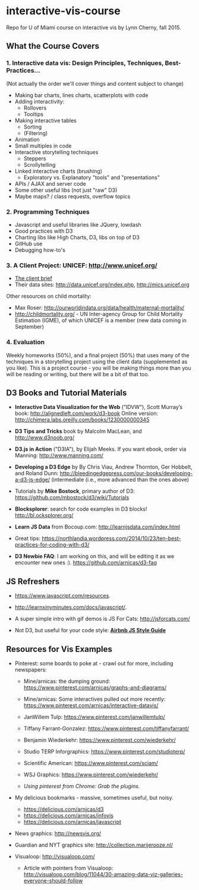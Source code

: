# interactive-vis-course

Repo for U of Miami course on interactive vis by Lynn Cherny, fall 2015.


## What the Course Covers

### 1. Interactive data vis: Design Principles, Techniques, Best-Practices...

(Not actually the order we'll cover things and content subject to change)

* Making bar charts, lines charts, scatterplots with code
* Adding interactivity:
    * Rollovers
    * Tooltips
* Making interactive tables
    * Sorting
    * (Filtering)
* Animation
* Small multiples in code
* Interactive storytelling techniques
    * Steppers
    * Scrollytelling
* Linked interactive charts (brushing)
    * Exploratory vs. Explanatory "tools" and "presentations"
* APIs / AJAX and server code
* Some other useful libs (not just "raw" D3)
* Maybe maps? / class requests, overflow topics


### 2. Programming Techniques

* Javascript and useful libraries like JQuery, lowdash
* Good practices with D3
* Charting libs like High Charts, D3, libs on top of D3
* GitHub use
* Debugging how-to's


### 3. A Client Project: UNICEF: http://www.unicef.org/

* [The client brief](../APromiseRenewed_Brief_March2015.pdf)
* Their data sites: http://data.unicef.org/index.php, http://mics.unicef.org

Other resources on child mortality:

* Max Roser: http://ourworldindata.org/data/health/maternal-mortality/
* http://childmortality.org/ - UN Inter-agency Group for Child Mortality Estimation (IGME), of which UNICEF is a member (new data coming in September)

### 4. Evaluation

Weekly homeworks (50%), and a final project (50%) that uses many of the techniques in a storytelling project using the client data (supplemented as you like).  This is a project course - you will be making things more than you will be reading or writing, but there will be a bit of that too.


## D3 Books and Tutorial Materials

* **Interactive Data Visualization for the Web** ("IDVW"), Scott Murray’s book: http://alignedleft.com/work/d3-book
Online version: http://chimera.labs.oreilly.com/books/1230000000345

* **D3 Tips and Tricks** book by Malcolm MacLean, and http://www.d3noob.org/

* **D3.js in Action** ("D3IA"), by Elijah Meeks.  If you want ebook, order via Manning: http://www.manning.com/

* **Developing a D3 Edge** by By Chris Viau, Andrew Thornton, Ger Hobbelt, and Roland Dunn: http://bleedingedgepress.com/our-books/developing-a-d3-js-edge/ (intermediate (i.e., more advanced than the ones above)

* Tutorials by **Mike Bostock**, primary author of D3: https://github.com/mbostock/d3/wiki/Tutorials

* **Blocksplorer**: search for code examples in D3 blocks! http://bl.ocksplorer.org/

* **Learn JS Data** from Bocoup.com: http://learnjsdata.com/index.html

* Great tips: https://northlandia.wordpress.com/2014/10/23/ten-best-practices-for-coding-with-d3/

* **D3 Newbie FAQ**: I am working on this, and will be editing it as we encounter new ones :). https://github.com/arnicas/d3-faq

## JS Refreshers

* https://www.javascript.com/resources.

* http://learnxinyminutes.com/docs/javascript/.

* A super simple intro with gif demos is JS For Cats: http://jsforcats.com/

* Not D3, but useful for your code style: **[Airbnb JS Style Guide](https://github.com/airbnb/javascript/tree/master/es5)**


## Resources for Vis Examples

* Pinterest: some boards to poke at - crawl out for more, including newspapers:
    * Mine/arnicas: the dumping ground:
        https://www.pinterest.com/arnicas/graphs-and-diagrams/
    * Mine/arnicas: Some interactives pulled out more recently: https://www.pinterest.com/arnicas/interactive-datavis/
    * JanWillem Tulp: https://www.pinterest.com/janwillemtulp/
    * Tiffany Farrant-Gonzalez: https://www.pinterest.com/tiffanyfarrant/
    * Benjamin Wiederkehr: https://www.pinterest.com/wiederkehr/
    * Studio TERP Inforgraphics: https://www.pinterest.com/studioterp/
    * Scientific American: https://www.pinterest.com/sciam/
    * WSJ Graphics: https://www.pinterest.com/wiederkehr/

    * *Using pinterest from Chrome: Grab the plugins.*

* My delicious bookmarks - massive, sometimes useful, but noisy.
    * https://delicious.com/arnicas/d3
    * https://delicious.com/arnicas/infovis
    * https://delicious.com/arnicas/javascript

* News graphics: http://newsvis.org/
* Guardian and NYT graphics site: http://collection.marijerooze.nl/
* Visualoop: http://visualoop.com/
    * Article with pointers from Visualoop: http://visualoop.com/blog/11044/30-amazing-data-viz-galleries-everyone-should-follow

